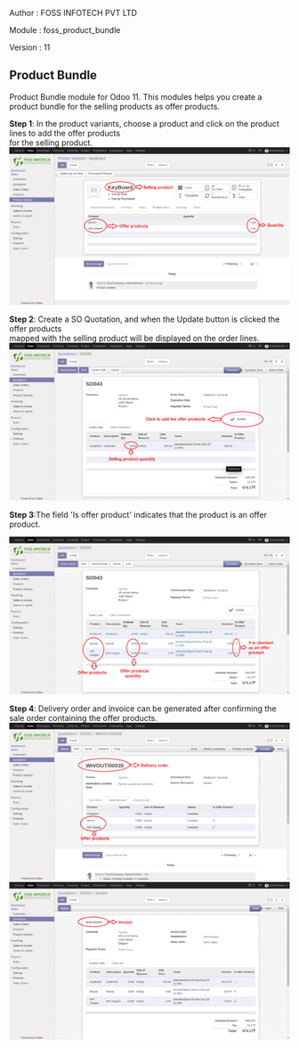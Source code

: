 
Author : FOSS INFOTECH PVT LTD

Module : foss\_product\_bundle

Version : 11

<h2>Product Bundle</h2>

<p>Product Bundle module for Odoo 11. This modules helps you create a product bundle for the selling products as offer products.</p>

<b>Step 1</b>:  In the product variants, choose a product and click on the product lines to add the offer products <br/> for the selling product.
<img src="static/description/1.png">

<b>Step 2</b>: Create a SO Quotation, and when the Update button is clicked the offer products <br/> mapped with the selling product will be displayed on the order lines.
<img src="static/description/2.png">

<b>Step 3</b>:The field 'Is offer product' indicates that the product is an offer product.
        </p>
<img src="static/description/3.png">

<b>Step 4</b>: Delivery order and invoice can be generated after confirming the sale order containing the offer products.
<img src="static/description/4.png">
<img src="static/description/5.png">
